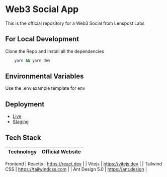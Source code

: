 
# Web3 Social App

This is the official repository for a Web3 Social from Lenspost Labs

## For Local Development

 Clone the Repo and Install all the dependencies

```bash
    yarn && yarn dev
```


## Environmental Variables
 Use the .env.example template for env


<!-- ## Developers using this codebase

Here's a quick guide while using imports : 
- Do not use relative imports 
    -   Ex : `../../../component`

        instead, use `src/folderName/subFolderName/component`
    
    - Always start imports with `src` (since it is already configured for this project in `tsconfig.json` and `vite.config.ts)` -->

## Deployment

- [Live](https://solgram.vercel.app)
- [Staging](https://solgram.vercel.app)

## Tech Stack 

| Technology | Official Website     | 
 :-------- | :------- | 
  Frontend 
| Reactjs | https://react.dev | 
| Vitejs | https://vitejs.dev | 
| Tailwind CSS | https://tailwindcss.com | 
| Ant Design 5.0 | https://ant.design | 